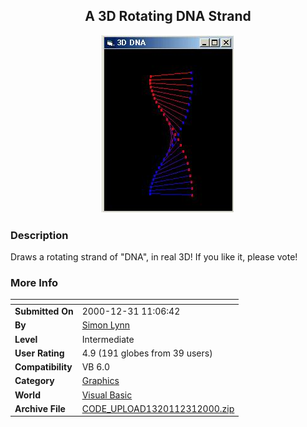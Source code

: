 ﻿<div align="center">

## A 3D Rotating DNA Strand

<img src="PIC20001231646377886.jpg">
</div>

### Description

Draws a rotating strand of "DNA", in real 3D! If you like it, please vote!
 
### More Info
 


<span>             |<span>
---                |---
**Submitted On**   |2000-12-31 11:06:42
**By**             |[Simon Lynn](https://github.com/Planet-Source-Code/PSCIndex/blob/master/ByAuthor/simon-lynn.md)
**Level**          |Intermediate
**User Rating**    |4.9 (191 globes from 39 users)
**Compatibility**  |VB 6\.0
**Category**       |[Graphics](https://github.com/Planet-Source-Code/PSCIndex/blob/master/ByCategory/graphics__1-46.md)
**World**          |[Visual Basic](https://github.com/Planet-Source-Code/PSCIndex/blob/master/ByWorld/visual-basic.md)
**Archive File**   |[CODE\_UPLOAD1320112312000\.zip](https://github.com/Planet-Source-Code/simon-lynn-a-3d-rotating-dna-strand__1-13973/archive/master.zip)








